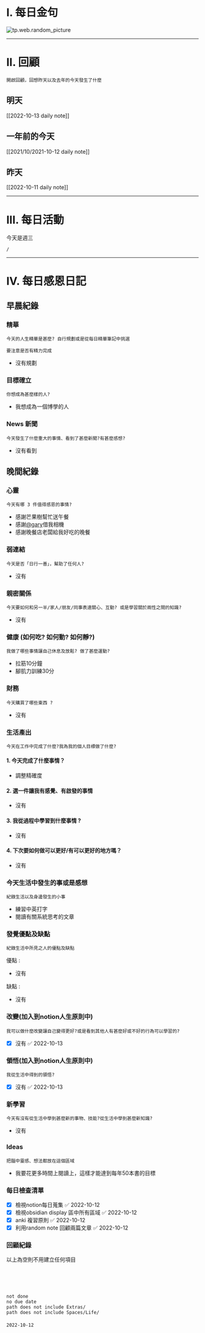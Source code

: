 # I. 每日金句
![tp.web.random_picture](https://images.unsplash.com/photo-1663743669841-b2d7f3ff5049?crop=entropy&cs=tinysrgb&fit=crop&fm=jpg&h=1080&ixid=MnwxfDB8MXxyYW5kb218MHx8fHx8fHx8MTY2NTU4NzEwNg&ixlib=rb-1.2.1&q=80&w=1920) 

---

# II. 回顧
```note-brown
開啟回顧，回想昨天以及去年的今天發生了什麼
```

## 明天
[[2022-10-13 daily note]]

## 一年前的今天
[[2021/10/2021-10-12 daily note]]

## 昨天
[[2022-10-11 daily note]] 


---
# III. 每日活動
今天是週三
```ActivityHistory
/

```

---
# IV. 每日感恩日記
## 早晨紀錄
### 精華
```note-brown
今天的人生精華是甚麼? 自行規劃或是從每日精華筆記中挑選
```
```note-red
要注意是否有精力完成
```
- 沒有規劃

### 目標確立
```note-brown
你想成為甚麼樣的人?
```
- 我想成為一個博學的人

### News 新聞
```note-brown
今天發生了什麼重大的事情、看到了甚麼新聞?有甚麼感想?
```
- 沒有看到

## 晚間紀錄
### 心靈
```note-brown
今天有哪 3 件值得感恩的事情?
```
- 感謝芒果樹幫忙送午餐
- 感謝[@gary](@gary)借我相機
- 感謝晚餐店老闆給我好吃的晚餐

### 弱連結
```note-brown
今天是否「日行一善」，幫助了任何人?
```
- 沒有

### 親密關係
```note-brown
今天要如何和另一半/家人/朋友/同事表達關心、互動? 或是學習關於兩性之間的知識?
```
- 沒有

### 健康 (如何吃? 如何動? 如何靜?)
```note-brown
我做了哪些事情讓自己休息及放鬆? 做了甚麼運動?
```
- 拉筋10分鐘
- 腳肌力訓練30分

### 財務
```note-brown
今天購買了哪些東西 ?
```
- 沒有

### 生活產出
```note-brown
今天在工作中完成了什麼?我為我的個人目標做了什麼?
```
#### 1. 今天完成了什麼事情？ 
- 調整精確度

#### 2. 選一件讓我有感覺、有啟發的事情 
- 沒有

#### 3. 我從過程中學習到什麼事情 ? 
- 沒有

#### 4. 下次要如何做可以更好/有可以更好的地方嗎？
- 沒有

### 今天生活中發生的事或是感想
```note-brown
紀錄生活以及身邊發生的小事
```
- 練習中英打字
- 閱讀有關系統思考的文章

### 發覺優點及缺點
```note-brown
紀錄生活中所見之人的優點及缺點
```
優點 : 
- 沒有

缺點 : 
- 沒有

### 改變(加入到notion人生原則中)
```note-brown
我可以做什麼改變讓自己變得更好?或是看到其他人有甚麼好或不好的行為可以學習的?
```
- [x] 沒有 ✅ 2022-10-13

### 領悟(加入到notion人生原則中)
```note-brown
我從生活中得到的領悟?
```
- [x] 沒有 ✅ 2022-10-13

### 新學習
```note-brown
今天有沒有從生活中學到甚麼新的事物、技能?從生活中學到甚麼新知識?
```
- 沒有

### Ideas
```note-brown
把腦中靈感、想法都放在這個區域
```
- 我要花更多時間上閱讀上，這樣才能達到每年50本書的目標

### 每日檢查清單
- [x] 檢視notion每日蒐集 ✅ 2022-10-12
- [x] 檢視obsidian display 區中所有區域 ✅ 2022-10-12
- [x] anki 複習原則 ✅ 2022-10-12
- [x] 利用random note 回顧兩篇文章 ✅ 2022-10-12
 
### 回顧紀錄

以上為空則不用建立任何項目


###  
```
 
```

###  
#### 
```

```
#### 
```
not done
no due date
path does not include Extras/
path does not include Spaces/Life/
```

#### 

```
2022-10-12
```

